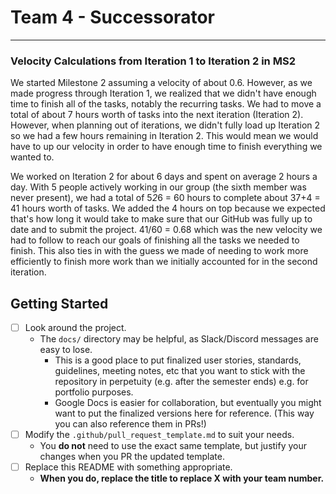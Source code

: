 # Team 4 - Successorator 

---

### Velocity Calculations from Iteration 1 to Iteration 2 in MS2

We started Milestone 2 assuming a velocity of about 0.6. However, as we made progress through Iteration 1, we realized that we didn't have enough time to finish all of the tasks, notably the recurring tasks. We had to move a total of about 7 hours worth of tasks into the next iteration (Iteration 2). However, when planning out of iterations, we didn't fully load up Iteration 2 so we had a few hours remaining in Iteration 2. This would mean we would have to up our velocity in order to have enough time to finish everything we wanted to.

We worked on Iteration 2 for about 6 days and spent on average 2 hours a day. With 5 people actively working in our group (the sixth member was never present), we had a total of 5*2*6 = 60 hours to complete about 37+4 = 41 hours worth of tasks. We added the 4 hours on top because we expected that's how long it would take to make sure that our GitHub was fully up to date and to submit the project. 41/60 = 0.68 which was the new velocity we had to follow to reach our goals of finishing all the tasks we needed to finish. This also ties in with the guess we made of needing to work more efficiently to finish more work than we initially accounted for in the second iteration.

## Getting Started

 - [ ] Look around the project.
   - The `docs/` directory may be helpful, as Slack/Discord messages are easy to lose.
     - This is a good place to put finalized user stories, standards, guidelines, meeting notes, etc
       that you want to stick with the repository in perpetuity (e.g. after the semester ends) e.g.
       for portfolio purposes.
     - Google Docs is easier for collaboration, but eventually you might want to put the
       finalized versions here for reference. (This way you can also reference them in PRs!)
 - [ ] Modify the `.github/pull_request_template.md` to suit your needs.
   - You **do not** need to use the exact same template, but justify your changes when you 
     PR the updated template.
 - [ ] Replace this README with something appropriate.
   - **When you do, replace the title to replace X with your team number.**
